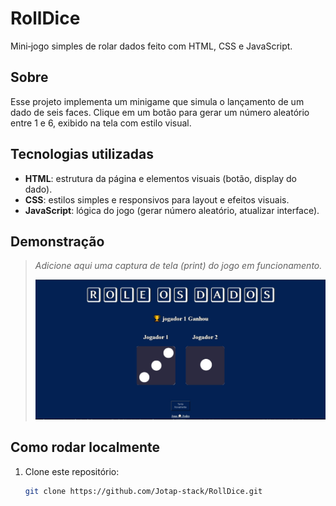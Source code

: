 # RollDice

Mini‑jogo simples de rolar dados feito com HTML, CSS e JavaScript.

##  Sobre
Esse projeto implementa um minigame que simula o lançamento de um dado de seis faces. Clique em um botão para gerar um número aleatório entre 1 e 6, exibido na tela com estilo visual.

##  Tecnologias utilizadas
- **HTML**: estrutura da página e elementos visuais (botão, display do dado).
- **CSS**: estilos simples e responsivos para layout e efeitos visuais.
- **JavaScript**: lógica do jogo (gerar número aleatório, atualizar interface).

##  Demonstração
> _Adicione aqui uma captura de tela (print) do jogo em funcionamento._
>
> ![Screenshot do jogo rodando](./assets/printgame.jpeg)

##  Como rodar localmente
1. Clone este repositório:
   ```bash
   git clone https://github.com/Jotap‑stack/RollDice.git

